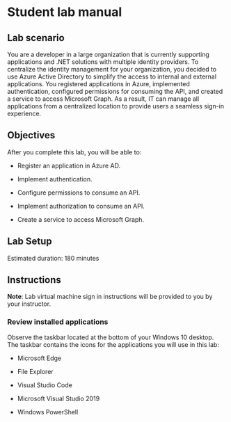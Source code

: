 ﻿# Student lab manual

## Lab scenario

You are a developer in a large organization that is currently supporting applications and .NET solutions with multiple identity providers. To centralize the identity management for your organization, you decided to use Azure Active Directory to simplify the access to internal and external applications. You registered applications in Azure, implemented authentication, configured permissions for consuming the API, and created a service to access Microsoft Graph. As a result, IT can manage all applications from a centralized location to provide users a seamless sign-in experience.

## Objectives

After you complete this lab, you will be able to:

- Register an application in Azure AD.

- Implement authentication.

- Configure permissions to consume an API.

- Implement authorization to consume an API.

- Create a service to access Microsoft Graph.

## Lab Setup

Estimated duration: 180 minutes

## Instructions

**Note**:
Lab virtual machine sign in instructions will be provided to you by your instructor. 
### Review installed applications

Observe the taskbar located at the bottom of your Windows 10 desktop. The taskbar contains the icons for the applications you will use in this lab:

- Microsoft Edge

- File Explorer

- Visual Studio Code

- Microsoft Visual Studio 2019

- Windows PowerShell

